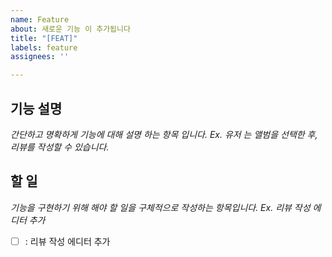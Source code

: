```yaml
---
name: Feature
about: 새로운 기능 이 추가됩니다
title: "[FEAT]"
labels: feature
assignees: ''

---
```


## **기능 설명**

*간단하고 명확하게 기능에 대해 설명 하는 항목 입니다. Ex. 유저 는 앨범을 선택한 후, 리뷰를 작성할 수 있습니다.*

## **할 일**

*기능을 구현하기 위해 해야 할 일을 구체적으로 작성하는 항목입니다. Ex. 리뷰 작성 에디터 추가*

- [ ] : 리뷰 작성 에디터 추가

